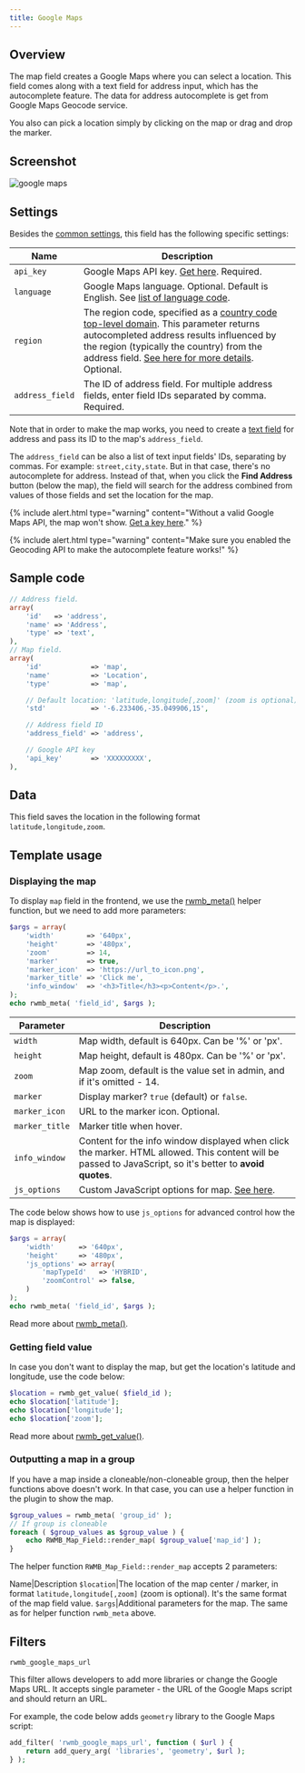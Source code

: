 ```yaml
---
title: Google Maps
---
```


## Overview

The map field creates a Google Maps where you can select a location. This field comes along with a text field for address input, which has the autocomplete feature. The data for address autocomplete is get from Google Maps Geocode service.

You also can pick a location simply by clicking on the map or drag and drop the marker.

## Screenshot

![google maps](https://i.imgur.com/zyKqRTD.png)

## Settings

Besides the [common settings](/field-settings/), this field has the following specific settings:

Name | Description
--- | ---
`api_key` | Google Maps API key. [Get here](https://developers.google.com/maps/documentation/javascript/get-api-key). Required.
`language` | Google Maps language. Optional. Default is English. See [list of language code](https://developers.google.com/maps/faq#languagesupport).
`region` | The region code, specified as a [country code top-level domain](https://en.wikipedia.org/wiki/Country_code_top-level_domain). This parameter returns autocompleted address results influenced by the region (typically the country) from the address field. [See here for more details](https://developers.google.com/maps/documentation/geocoding/intro#RegionCodes). Optional.
`address_field` | The ID of address field. For multiple address fields, enter field IDs separated by comma. Required.

Note that in order to make the map works, you need to create a [text field](/fields/text/) for address and pass its ID to the map's `address_field`.

The `address_field` can be also a list of text input fields' IDs, separating by commas. For example: `street,city,state`. But in that case, there's no autocomplete for address. Instead of that, when you click the **Find Address** button (below the map), the field will search for the address combined from values of those fields and set the location for the map.

{% include alert.html type="warning" content="Without a valid Google Maps API, the map won't show. [Get a key here](https://developers.google.com/maps/documentation/javascript/get-api-key)." %}

{% include alert.html type="warning" content="Make sure you enabled the Geocoding API to make the autocomplete feature works!" %}

## Sample code

```php
// Address field.
array(
    'id'   => 'address',
    'name' => 'Address',
    'type' => 'text',
),
// Map field.
array(
    'id'            => 'map',
    'name'          => 'Location',
    'type'          => 'map',

    // Default location: 'latitude,longitude[,zoom]' (zoom is optional)
    'std'           => '-6.233406,-35.049906,15',

    // Address field ID
    'address_field' => 'address',

    // Google API key
    'api_key'       => 'XXXXXXXXX',
),
```

## Data

This field saves the location in the following format `latitude,longitude,zoom`.

## Template usage

### Displaying the map

To display `map` field in the frontend, we use the [rwmb_meta()](/rwmb-meta/) helper function, but we need to add more parameters:

```php
$args = array(
    'width'        => '640px',
    'height'       => '480px',
    'zoom'         => 14,
    'marker'       => true,
    'marker_icon'  => 'https://url_to_icon.png',
    'marker_title' => 'Click me',
    'info_window'  => '<h3>Title</h3><p>Content</p>.',
);
echo rwmb_meta( 'field_id', $args );
```

Parameter | Description
---|---
`width` | Map width, default is 640px. Can be '%' or 'px'.
`height` | Map height, default is 480px. Can be '%' or 'px'.
`zoom` | Map zoom, default is the value set in admin, and if it's omitted - 14.
`marker` | Display marker? `true` (default) or `false`.
`marker_icon` | URL to the marker icon. Optional.
`marker_title` | Marker title when hover.
`info_window` | Content for the info window displayed when click the marker. HTML allowed. This content will be passed to JavaScript, so it's better to **avoid quotes**.
`js_options` | Custom JavaScript options for map. [See here](https://developers.google.com/maps/documentation/javascript/reference#MapOptions).

The code below shows how to use `js_options` for advanced control how the map is displayed:

```php
$args = array(
    'width'      => '640px',
    'height'     => '480px',
    'js_options' => array(
        'mapTypeId'   => 'HYBRID',
        'zoomControl' => false,
    )
);
echo rwmb_meta( 'field_id', $args );
```

Read more about [rwmb_meta()](/rwmb-meta/).

### Getting field value

In case you don't want to display the map, but get the location's latitude and longitude, use the code below:

```php
$location = rwmb_get_value( $field_id );
echo $location['latitude'];
echo $location['longitude'];
echo $location['zoom'];
```

Read more about [rwmb_get_value()](/rwmb-get-value/).

### Outputting a map in a group

If you have a map inside a cloneable/non-cloneable group, then the helper functions above doesn't work. In that case, you can use a helper function in the plugin to show the map.

```php
$group_values = rwmb_meta( 'group_id' );
// If group is cloneable
foreach ( $group_values as $group_value ) {
    echo RWMB_Map_Field::render_map( $group_value['map_id'] );
}
```

The helper function `RWMB_Map_Field::render_map` accepts 2 parameters:

Name|Description
`$location`|The location of the map center / marker, in format `latitude,longitude[,zoom]` (zoom is optional). It's the same format of the map field value.
`$args`|Additional parameters for the map. The same as for helper function `rwmb_meta` above.

## Filters

`rwmb_google_maps_url`

This filter allows developers to add more libraries or change the Google Maps URL. It accepts single parameter - the URL of the Google Maps script and should return an URL.

For example, the code below adds `geometry` library to the Google Maps script:

```php
add_filter( 'rwmb_google_maps_url', function ( $url ) {
    return add_query_arg( 'libraries', 'geometry', $url );
} );
```
